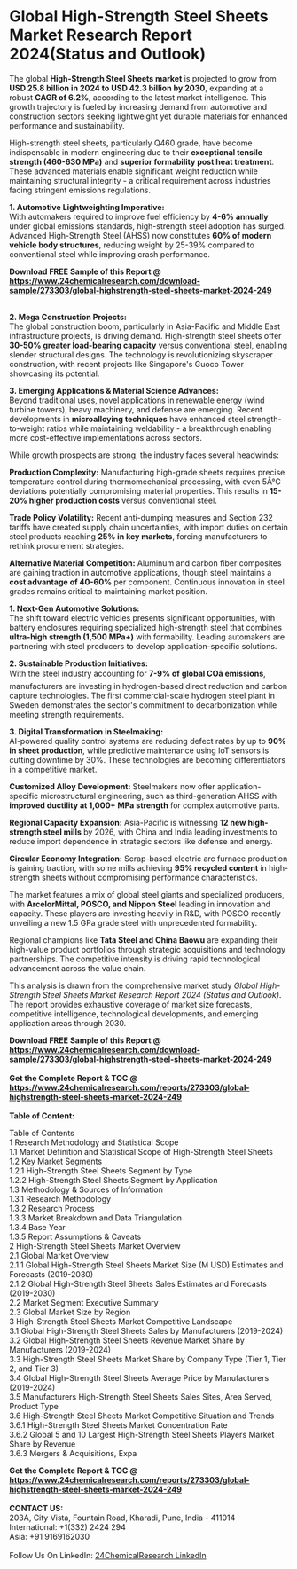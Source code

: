 <h1>Global High-Strength Steel Sheets Market Research Report 2024(Status and Outlook)</h1><p>The global <strong>High-Strength Steel Sheets market</strong> is projected to grow from <strong>USD 25.8 billion in 2024 to USD 42.3 billion by 2030</strong>, expanding at a robust <strong>CAGR of 6.2%</strong>, according to the latest market intelligence. This growth trajectory is fueled by increasing demand from automotive and construction sectors seeking lightweight yet durable materials for enhanced performance and sustainability.</p><p>High-strength steel sheets, particularly Q460 grade, have become indispensable in modern engineering due to their <strong>exceptional tensile strength (460-630 MPa)</strong> and <strong>superior formability post heat treatment</strong>. These advanced materials enable significant weight reduction while maintaining structural integrity - a critical requirement across industries facing stringent emissions regulations.</p><p><strong>1. Automotive Lightweighting Imperative:</strong><br>
With automakers required to improve fuel efficiency by <strong>4-6% annually</strong> under global emissions standards, high-strength steel adoption has surged. Advanced High-Strength Steel (AHSS) now constitutes <strong>60% of modern vehicle body structures</strong>, reducing weight by 25-39% compared to conventional steel while improving crash performance.</p><div><b>Download FREE Sample of this Report @ 
            <a href="https://www.24chemicalresearch.com/download-sample/273303/global-highstrength-steel-sheets-market-2024-249">
            https://www.24chemicalresearch.com/download-sample/273303/global-highstrength-steel-sheets-market-2024-249</a></b></div><br><p><strong>2. Mega Construction Projects:</strong><br>
The global construction boom, particularly in Asia-Pacific and Middle East infrastructure projects, is driving demand. High-strength steel sheets offer <strong>30-50% greater load-bearing capacity</strong> versus conventional steel, enabling slender structural designs. The technology is revolutionizing skyscraper construction, with recent projects like Singapore's Guoco Tower showcasing its potential.</p><p><strong>3. Emerging Applications &amp; Material Science Advances:</strong><br>
Beyond traditional uses, novel applications in renewable energy (wind turbine towers), heavy machinery, and defense are emerging. Recent developments in <strong>microalloying techniques</strong> have enhanced steel strength-to-weight ratios while maintaining weldability - a breakthrough enabling more cost-effective implementations across sectors.</p><p>While growth prospects are strong, the industry faces several headwinds:</p><p><strong>Production Complexity:</strong> Manufacturing high-grade sheets requires precise temperature control during thermomechanical processing, with even 5Â°C deviations potentially compromising material properties. This results in <strong>15-20% higher production costs</strong> versus conventional steel.</p><p><strong>Trade Policy Volatility:</strong> Recent anti-dumping measures and Section 232 tariffs have created supply chain uncertainties, with import duties on certain steel products reaching <strong>25% in key markets</strong>, forcing manufacturers to rethink procurement strategies.</p><p><strong>Alternative Material Competition:</strong> Aluminum and carbon fiber composites are gaining traction in automotive applications, though steel maintains a <strong>cost advantage of 40-60%</strong> per component. Continuous innovation in steel grades remains critical to maintaining market position.</p><p><strong>1. Next-Gen Automotive Solutions:</strong><br>
The shift toward electric vehicles presents significant opportunities, with battery enclosures requiring specialized high-strength steel that combines <strong>ultra-high strength (1,500 MPa+)</strong> with formability. Leading automakers are partnering with steel producers to develop application-specific solutions.</p><p><strong>2. Sustainable Production Initiatives:</strong><br>
With the steel industry accounting for <strong>7-9% of global COâ emissions</strong>, manufacturers are investing in hydrogen-based direct reduction and carbon capture technologies. The first commercial-scale hydrogen steel plant in Sweden demonstrates the sector's commitment to decarbonization while meeting strength requirements.</p><p><strong>3. Digital Transformation in Steelmaking:</strong><br>
AI-powered quality control systems are reducing defect rates by up to <strong>90% in sheet production</strong>, while predictive maintenance using IoT sensors is cutting downtime by 30%. These technologies are becoming differentiators in a competitive market.</p><p><strong>Customized Alloy Development:</strong> Steelmakers now offer application-specific microstructural engineering, such as third-generation AHSS with <strong>improved ductility at 1,000+ MPa strength</strong> for complex automotive parts.</p><p><strong>Regional Capacity Expansion:</strong> Asia-Pacific is witnessing <strong>12 new high-strength steel mills</strong> by 2026, with China and India leading investments to reduce import dependence in strategic sectors like defense and energy.</p><p><strong>Circular Economy Integration:</strong> Scrap-based electric arc furnace production is gaining traction, with some mills achieving <strong>95% recycled content</strong> in high-strength sheets without compromising performance characteristics.</p><p>The market features a mix of global steel giants and specialized producers, with <strong>ArcelorMittal, POSCO, and Nippon Steel</strong> leading in innovation and capacity. These players are investing heavily in R&amp;D, with POSCO recently unveiling a new 1.5 GPa grade steel with unprecedented formability.</p><p>Regional champions like <strong>Tata Steel and China Baowu</strong> are expanding their high-value product portfolios through strategic acquisitions and technology partnerships. The competitive intensity is driving rapid technological advancement across the value chain.</p><p>This analysis is drawn from the comprehensive market study <em>Global High-Strength Steel Sheets Market Research Report 2024 (Status and Outlook)</em>. The report provides exhaustive coverage of market size forecasts, competitive intelligence, technological developments, and emerging application areas through 2030.</p><div><b>Download FREE Sample of this Report @ 
            <a href="https://www.24chemicalresearch.com/download-sample/273303/global-highstrength-steel-sheets-market-2024-249">
            https://www.24chemicalresearch.com/download-sample/273303/global-highstrength-steel-sheets-market-2024-249</a></b></div><br><div><b>Get the Complete Report & TOC @ 
            <a href="https://www.24chemicalresearch.com/reports/273303/global-highstrength-steel-sheets-market-2024-249">
            https://www.24chemicalresearch.com/reports/273303/global-highstrength-steel-sheets-market-2024-249</a></b></div><br>
            <b>Table of Content:</b><p>Table of Contents<br />
1 Research Methodology and Statistical Scope<br />
1.1 Market Definition and Statistical Scope of High-Strength Steel Sheets<br />
1.2 Key Market Segments<br />
1.2.1 High-Strength Steel Sheets Segment by Type<br />
1.2.2 High-Strength Steel Sheets Segment by Application<br />
1.3 Methodology & Sources of Information<br />
1.3.1 Research Methodology<br />
1.3.2 Research Process<br />
1.3.3 Market Breakdown and Data Triangulation<br />
1.3.4 Base Year<br />
1.3.5 Report Assumptions & Caveats<br />
2 High-Strength Steel Sheets Market Overview<br />
2.1 Global Market Overview<br />
2.1.1 Global High-Strength Steel Sheets Market Size (M USD) Estimates and Forecasts (2019-2030)<br />
2.1.2 Global High-Strength Steel Sheets Sales Estimates and Forecasts (2019-2030)<br />
2.2 Market Segment Executive Summary<br />
2.3 Global Market Size by Region<br />
3 High-Strength Steel Sheets Market Competitive Landscape<br />
3.1 Global High-Strength Steel Sheets Sales by Manufacturers (2019-2024)<br />
3.2 Global High-Strength Steel Sheets Revenue Market Share by Manufacturers (2019-2024)<br />
3.3 High-Strength Steel Sheets Market Share by Company Type (Tier 1, Tier 2, and Tier 3)<br />
3.4 Global High-Strength Steel Sheets Average Price by Manufacturers (2019-2024)<br />
3.5 Manufacturers High-Strength Steel Sheets Sales Sites, Area Served, Product Type<br />
3.6 High-Strength Steel Sheets Market Competitive Situation and Trends<br />
3.6.1 High-Strength Steel Sheets Market Concentration Rate<br />
3.6.2 Global 5 and 10 Largest High-Strength Steel Sheets Players Market Share by Revenue<br />
3.6.3 Mergers & Acquisitions, Expa</p><div><b>Get the Complete Report & TOC @ 
            <a href="https://www.24chemicalresearch.com/reports/273303/global-highstrength-steel-sheets-market-2024-249">
            https://www.24chemicalresearch.com/reports/273303/global-highstrength-steel-sheets-market-2024-249</a></b></div><br><b>CONTACT US:</b><br>
            203A, City Vista, Fountain Road, Kharadi, Pune, India - 411014<br>
            International: +1(332) 2424 294<br>
            Asia: +91 9169162030 <br><br>
            Follow Us On LinkedIn: <a href="https://www.linkedin.com/company/24chemicalresearch/">24ChemicalResearch LinkedIn</a>